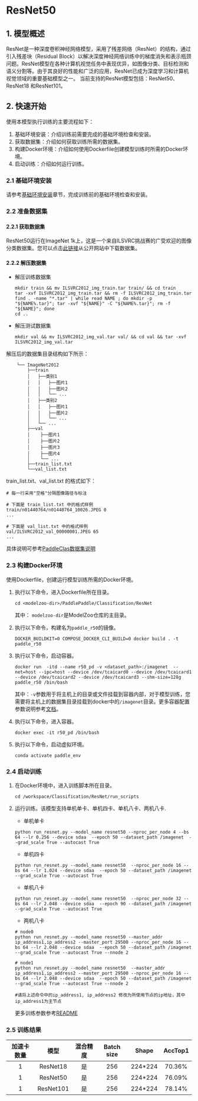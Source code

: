 
# ResNet50



## 1. 模型概述
ResNet是一种深度卷积神经网络模型，采用了残差网络（ResNet）的结构，通过引入残差块（Residual Block）以解决深度神经网络训练中的梯度消失和表示瓶颈问题。ResNet模型在各种计算机视觉任务中表现优异，如图像分类、目标检测和语义分割等。由于其良好的性能和广泛的应用，ResNet已成为深度学习和计算机视觉领域的重要基础模型之一。
当前支持的ResNet模型包括：ResNet50、ResNet18 和ResNet101。


## 2. 快速开始
使用本模型执行训练的主要流程如下：
1. 基础环境安装：介绍训练前需要完成的基础环境检查和安装。
2. 获取数据集：介绍如何获取训练所需的数据集。
3. 构建Docker环境：介绍如何使用Dockerfile创建模型训练时所需的Docker环境。
4. 启动训练：介绍如何运行训练。

### 2.1 基础环境安装

请参考[基础环境安装](../../../doc/Environment.md)章节，完成训练前的基础环境检查和安装。

### 2.2 准备数据集
#### 2.2.1 获取数据集

ResNet50运行在ImageNet 1k上，这是一个来自ILSVRC挑战赛的广受欢迎的图像分类数据集。您可以点击[此链接](https://image-net.org/download-images)从公开网站中下载数据集。

#### 2.2.2 解压数据集

- 解压训练数据集
    ```
    mkdir train && mv ILSVRC2012_img_train.tar train/ && cd train
    tar -xvf ILSVRC2012_img_train.tar && rm -f ILSVRC2012_img_train.tar
    find . -name "*.tar" | while read NAME ; do mkdir -p "${NAME%.tar}"; tar -xvf "${NAME}" -C "${NAME%.tar}"; rm -f "${NAME}"; done
    cd ..
    ```
- 解压测试数据集
    ```
    mkdir val && mv ILSVRC2012_img_val.tar val/ && cd val && tar -xvf ILSVRC2012_img_val.tar
    ```

解压后的数据集目录结构如下所示：
```
    └── ImageNet2012
        ├──train
        │   ├──类别1
        │   │   ├──图片1
        │   │   ├──图片2
        │   │   └── ...
        │   ├──类别2
        │   │   ├──图片1
        │   │   ├──图片2
        │   │   └── ...
        │   └── ...
        ├──val
        │    ├──图片1
        │    ├──图片2
        │    ├──图片3
        │    ├──图片4
        │    └── ...
        ├──train_list.txt
        └──val_list.txt
   ```
train_list.txt、val_list.txt 的格式如下：

```
# 每一行采用"空格"分隔图像路径与标注

# 下面是 train_list.txt 中的格式样例
train/n01440764/n01440764_10026.JPEG 0
...

# 下面是 val_list.txt 中的格式样例
val/ILSVRC2012_val_00000001.JPEG 65
...
```
具体说明可参考[PaddleClas数据集说明](https://github.com/PaddlePaddle/PaddleClas/blob/release/2.5/docs/zh_CN/training/single_label_classification/dataset.md#1-%E6%95%B0%E6%8D%AE%E9%9B%86%E6%A0%BC%E5%BC%8F%E8%AF%B4%E6%98%8E)

### 2.3 构建Docker环境

使用Dockerfile，创建运行模型训练所需的Docker环境。
1. 执行以下命令，进入Dockerfile所在目录。
    ```
    cd <modelzoo-dir>/PaddlePaddle/Classification/ResNet
    ```
    其中： `modelzoo-dir`是ModelZoo仓库的主目录。

2. 执行以下命令，构建名为`paddle_r50`的镜像。
    ```
    DOCKER_BUILDKIT=0 COMPOSE_DOCKER_CLI_BUILD=0 docker build . -t paddle_r50
    ```
3. 执行以下命令，启动容器。
    ```
    docker run  -itd --name r50_pd -v <dataset_path>:/imagenet  --net=host --ipc=host --device /dev/tcaicard0 --device /dev/tcaicard1 --device /dev/tcaicard2 --device /dev/tcaicard3 --shm-size=128g paddle_r50 /bin/bash
    ```

    其中：`-v`参数用于将主机上的目录或文件挂载到容器内部，对于模型训练，您需要将主机上的数据集目录挂载到docker中的`/imagenet`目录。更多容器配置参数说明参考[文档](../../../doc/Docker.md)。

4. 执行以下命令，进入容器。
    ```
    docker exec -it r50_pd /bin/bash
    ```

5. 执行以下命令，启动虚拟环境。
    ```
    conda activate paddle_env
    ```


### 2.4 启动训练
1. 在Docker环境中，进入训练脚本所在目录。
    ```
    cd /workspace/Classification/ResNet/run_scripts
    ```

2. 运行训练。该模型支持单机单卡、单机四卡、单机八卡、两机八卡.

    -  单机单卡
    ```
    python run_resnet.py --model_name resnet50 --nproc_per_node 4 --bs 64 --lr 0.256 --device sdaa  --epoch 50 --dataset_path /imagenet  --grad_scale True --autocast True
    ```

    - 单机四卡
    ```
    python run_resnet.py --model_name resnet50  --nproc_per_node 16 --bs 64 --lr 1.024 --device sdaa  --epoch 50 --dataset_path /imagenet  --grad_scale True --autocast True

    ```

    - 单机八卡
    ```
    python run_resnet.py --model_name resnet50  --nproc_per_node 32 --bs 64 --lr 2.048 --device sdaa  --epoch 90 --dataset_path /imagenet  --grad_scale True --autocast True

    ```

    - 两机八卡
    ```
    # node0
    python run_resnet.py --model_name resnet50 --master_addr ip_address1,ip_address2 --master_port 29500 --nproc_per_node 16 --bs 64 --lr 2.048 --device sdaa  --epoch 50 --dataset_path /imagenet  --grad_scale True --autocast True --nnode 2

    # node1
    python run_resnet.py --model_name resnet50  --master_addr ip_address1,ip_address2 --master_port 29500 --nproc_per_node 16 --bs 64 --lr 2.048 --device sdaa  --epoch 50 --dataset_path /imagenet  --grad_scale True --autocast True --nnode 2

    #请将上述命令中的ip_address1, ip_address2 修改为所使用节点的ip地址，其中ip_address1为主节点
    ```

    更多训练参数参考[README](run_scripts/README.md)

### 2.5 训练结果

|加速卡数量  | 模型 |  混合精度 |Batch size|Shape| AccTop1|
|:-:|:-:|:-:|:-:|:-:|:-:|
|1| ResNet18 |是|256|224*224|  70.36% |
|1| ResNet50 |是|256|224*224|  76.09% |
|1| ResNet101 |是|256|224*224| 78.14% |

